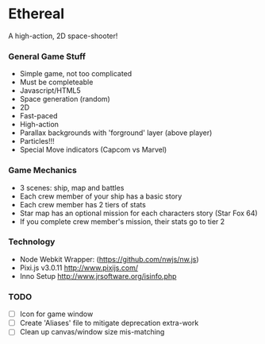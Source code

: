 # Ethereal

A high-action, 2D space-shooter!

### General Game Stuff

* Simple game, not too complicated
* Must be completeable
* Javascript/HTML5
* Space generation (random)
* 2D
* Fast-paced
* High-action
* Parallax backgrounds with 'forground' layer (above player)
* Particles!!!
* Special Move indicators (Capcom vs Marvel)

### Game Mechanics

* 3 scenes: ship, map and battles
* Each crew member of your ship has a basic story
* Each crew member has 2 tiers of stats
* Star map has an optional mission for each characters story (Star Fox 64)
* If you complete crew member's mission, their stats go to tier 2

### Technology

* Node Webkit Wrapper: (https://github.com/nwjs/nw.js)
* Pixi.js v3.0.11 http://www.pixijs.com/
* Inno Setup http://www.jrsoftware.org/isinfo.php

### TODO
- [ ] Icon for game window
- [ ] Create 'Aliases' file to mitigate deprecation extra-work
- [ ] Clean up canvas/window size mis-matching